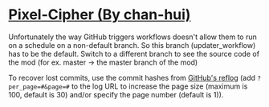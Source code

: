 # [Pixel-Cipher (By chan-hui)](https://github.com/chan-hui/Pixel-Cipher)

Unfortunately the way GitHub triggers workflows doesn't allow them to run on a schedule on a non-default branch. So this branch (updater_workflow) has to be the default. Switch to a different branch to see the source code of the mod (for ex. master -> the master branch of the mod)

To recover lost commits, use the commit hashes from [GitHub's reflog](https://api.github.com/repos/KtaneModules/Pixel-Cipher-chan-hui/events) (add `?per_page=#&page=#` to the log URL to increase the page size (maximum is 100, default is 30) and/or specify the page number (default is 1)).
